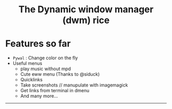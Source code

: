 <h1 align="center"center>The Dynamic window manager (dwm) rice </h1>

# Features so far

- `Pywal` : Change color on the fly
- Useful menus 
  - play music without mpd
  - Cute eww menu (Thanks to @siduck)
  - Quicklinks 
  - Take screenshots // manupulate with imagemagick
  - Get links from terminal in dmenu
  - And many more... 
  
-----


